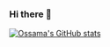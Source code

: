 ### Hi there 👋

<!--
**ossamagana/ossamagana** is a ✨ _special_ ✨ repository because its `README.md` (this file) appears on your GitHub profile.

Here are some ideas to get you started:

- 🔭 I’m currently working on ...
- 🌱 I’m currently learning ...
- 👯 I’m looking to collaborate on ...
- 🤔 I’m looking for help with ...
- 💬 Ask me about ...
- 📫 How to reach me: ...
- 😄 Pronouns: ...
- ⚡ Fun fact: ...
-->

<!--![](https://github-readme-stats-7jfovhk12-ossamagana.vercel.app/api?username=ossamagana&count_private=true&include_all_commits=true&show_icons=true&hide_border=true&theme=nord)-->

[![Ossama's GitHub stats](https://github-readme-stats.vercel.app/api?username=ossamagana&count_private=true)](https://github.com/anuraghazra/github-readme-stats)
